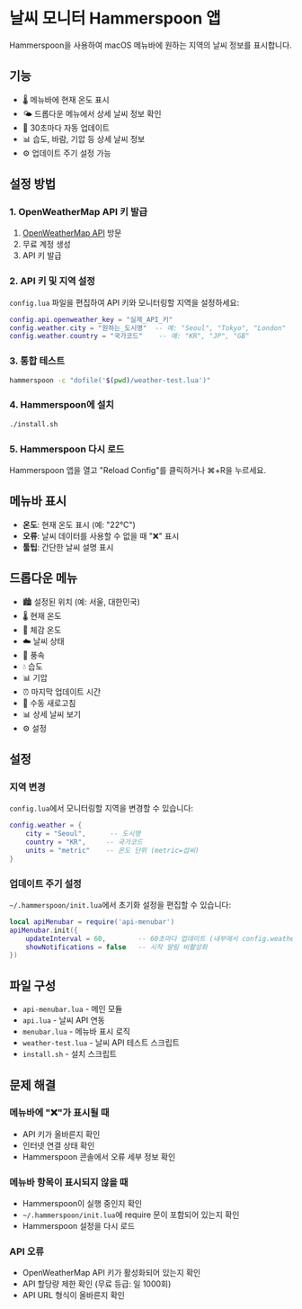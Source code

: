 # 날씨 모니터 Hammerspoon 앱

Hammerspoon을 사용하여 macOS 메뉴바에 원하는 지역의 날씨 정보를 표시합니다.

## 기능

- 🌡️ 메뉴바에 현재 온도 표시
- 🌤️ 드롭다운 메뉴에서 상세 날씨 정보 확인
- 🔄 30초마다 자동 업데이트
- 📊 습도, 바람, 기압 등 상세 날씨 정보
- ⚙️ 업데이트 주기 설정 가능

## 설정 방법

### 1. OpenWeatherMap API 키 발급
1. [OpenWeatherMap API](https://openweathermap.org/api) 방문
2. 무료 계정 생성
3. API 키 발급

### 2. API 키 및 지역 설정
`config.lua` 파일을 편집하여 API 키와 모니터링할 지역을 설정하세요:
```lua
config.api.openweather_key = "실제_API_키"
config.weather.city = "원하는_도시명"  -- 예: "Seoul", "Tokyo", "London"
config.weather.country = "국가코드"    -- 예: "KR", "JP", "GB"
```

### 3. 통합 테스트
```bash
hammerspoon -c "dofile('$(pwd)/weather-test.lua')"
```

### 4. Hammerspoon에 설치
```bash
./install.sh
```

### 5. Hammerspoon 다시 로드
Hammerspoon 앱을 열고 "Reload Config"를 클릭하거나 ⌘+R을 누르세요.

## 메뉴바 표시

- **온도**: 현재 온도 표시 (예: "22°C")
- **오류**: 날씨 데이터를 사용할 수 없을 때 "❌" 표시
- **툴팁**: 간단한 날씨 설명 표시

## 드롭다운 메뉴

- 🏙️ 설정된 위치 (예: 서울, 대한민국)
- 🌡️ 현재 온도
- 🤗 체감 온도
- ☁️ 날씨 상태
- 💨 풍속
- 💧 습도
- 📊 기압
- ⏰ 마지막 업데이트 시간
- 🔄 수동 새로고침
- 📊 상세 날씨 보기
- ⚙️ 설정

## 설정

### 지역 변경
`config.lua`에서 모니터링할 지역을 변경할 수 있습니다:
```lua
config.weather = {
    city = "Seoul",      -- 도시명
    country = "KR",     -- 국가코드
    units = "metric"    -- 온도 단위 (metric=섭씨)
}
```

### 업데이트 주기 설정
`~/.hammerspoon/init.lua`에서 초기화 설정을 편집할 수 있습니다:
```lua
local apiMenubar = require('api-menubar')
apiMenubar.init({
    updateInterval = 60,        -- 60초마다 업데이트 (내부에서 config.weather.update_interval_sec 사용)
    showNotifications = false   -- 시작 알림 비활성화
})
```

## 파일 구성

- `api-menubar.lua` - 메인 모듈
- `api.lua` - 날씨 API 연동
- `menubar.lua` - 메뉴바 표시 로직
- `weather-test.lua` - 날씨 API 테스트 스크립트
- `install.sh` - 설치 스크립트

## 문제 해결

### 메뉴바에 "❌"가 표시될 때
- API 키가 올바른지 확인
- 인터넷 연결 상태 확인
- Hammerspoon 콘솔에서 오류 세부 정보 확인

### 메뉴바 항목이 표시되지 않을 때
- Hammerspoon이 실행 중인지 확인
- `~/.hammerspoon/init.lua`에 require 문이 포함되어 있는지 확인
- Hammerspoon 설정을 다시 로드

### API 오류
- OpenWeatherMap API 키가 활성화되어 있는지 확인
- API 할당량 제한 확인 (무료 등급: 일 1000회)
- API URL 형식이 올바른지 확인